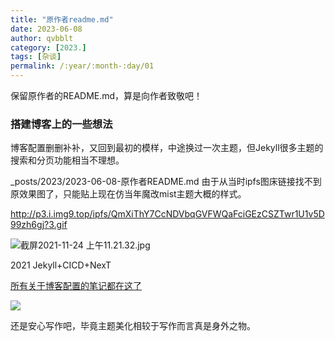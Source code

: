 ```yaml
---
title: "原作者readme.md"
date: 2023-06-08 
author: qvbblt
category: [2023.]
tags: [杂谈]
permalink: /:year/:month-:day/01
---
```

保留原作者的README.md，算是向作者致敬吧！

### 搭建博客上的一些想法

博客配置删删补补，又回到最初的模样，中途换过一次主题，但Jekyll很多主题的搜索和分页功能相当不理想。


_posts/2023/2023-06-08-原作者README.md
由于从当时ipfs图床链接找不到原效果图了，只能贴上现在仿当年魔改mist主题大概的样式。

http://p3.i.img9.top/ipfs/QmXiThY7CcNDVbqGVFWQaFciGEzCSZTwr1U1v5D99zh6gj?3.gif

![截屏2021-11-24 上午11.21.32.jpg](https://i.loli.net/2021/11/24/guFzAI69oZWXQbm.jpg)

2021 Jekyll+CICD+NexT 

[所有关于博客配置的笔记都在这了](https://hoochanlon.github.io/tag/#/%E5%8D%9A%E5%AE%A2%E9%85%8D%E7%BD%AE%E5%AD%98%E6%A1%A3)

![ ](https://i.loli.net/2021/11/24/ALEkjHvhCBPlcZG.jpg)

还是安心写作吧，毕竟主题美化相较于写作而言真是身外之物。

